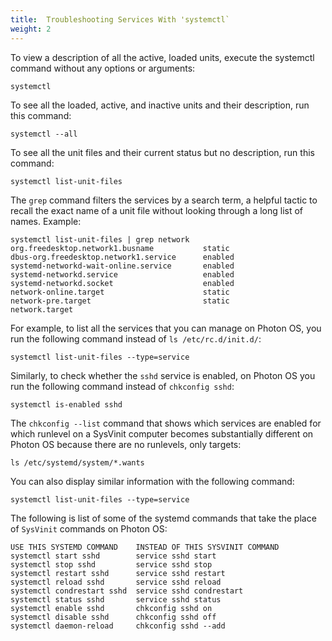 ```yaml
---
title:  Troubleshooting Services With 'systemctl`
weight: 2
---
```


To view a description of all the active, loaded units, execute the systemctl command without any options or arguments: 

	systemctl

To see all the loaded, active, and inactive units and their description, run this command: 

	systemctl --all

To see all the unit files and their current status but no description, run this command: 

	systemctl list-unit-files

The `grep` command filters the services by a search term, a helpful tactic to recall the exact name of a unit file without looking through a long list of names. Example: 

	systemctl list-unit-files | grep network
	org.freedesktop.network1.busname           static
	dbus-org.freedesktop.network1.service      enabled
	systemd-networkd-wait-online.service       enabled
	systemd-networkd.service                   enabled
	systemd-networkd.socket                    enabled
	network-online.target                      static
	network-pre.target                         static
	network.target  


For example, to list all the services that you can manage on Photon OS, you run the following command instead of `ls /etc/rc.d/init.d/`: 

	systemctl list-unit-files --type=service

Similarly, to check whether the `sshd` service is enabled, on Photon OS you run the following command instead of `chkconfig sshd`:

	systemctl is-enabled sshd

The `chkconfig --list` command that shows which services are enabled for which runlevel on a SysVinit computer becomes substantially different on Photon OS because there are no runlevels, only targets: 

	ls /etc/systemd/system/*.wants

You can also display similar information with the following command: 

	systemctl list-unit-files --type=service

The following is list of some of the systemd commands that take the place of `SysVinit` commands on Photon OS: 

	USE THIS SYSTEMD COMMAND 	INSTEAD OF THIS SYSVINIT COMMAND
	systemctl start sshd 		service sshd start
	systemctl stop sshd 		service sshd stop
	systemctl restart sshd 		service sshd restart
	systemctl reload sshd 		service sshd reload
	systemctl condrestart sshd 	service sshd condrestart
	systemctl status sshd 		service sshd status
	systemctl enable sshd 		chkconfig sshd on
	systemctl disable sshd 		chkconfig sshd off
	systemctl daemon-reload		chkconfig sshd --add
